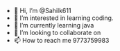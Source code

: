 - 👋 Hi, I’m @Sahilk611
- 👀 I’m interested in learning coding.
- 🌱 I’m currently learning java
- 💞️ I’m looking to collaborate on 
- 📫 How to reach me 9773759983

<!---
Sahilk611/Sahilk611 is a ✨ special ✨ repository because its `README.md` (this file) appears on your GitHub profile.
You can click the Preview link to take a look at your changes.
--->
